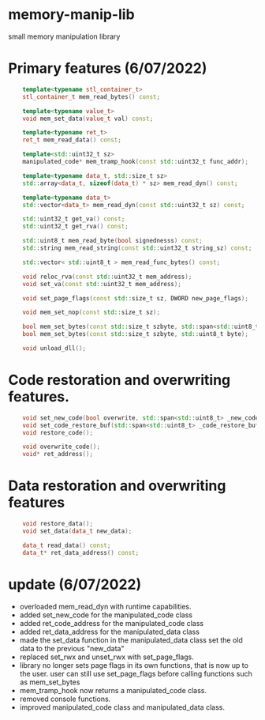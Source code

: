 # memory-manip-lib
small memory manipulation library
# Primary features (6/07/2022)
```cpp
    template<typename stl_container_t>
    stl_container_t mem_read_bytes() const;

    template<typename value_t>
    void mem_set_data(value_t val) const;

    template<typename ret_t>
    ret_t mem_read_data() const;

    template<std::uint32_t sz>
    manipulated_code* mem_tramp_hook(const std::uint32_t func_addr);

    template<typename data_t, std::size_t sz>
    std::array<data_t, sizeof(data_t) * sz> mem_read_dyn() const;

    template<typename data_t>
    std::vector<data_t> mem_read_dyn(const std::uint32_t sz) const;

    std::uint32_t get_va() const;
    std::uint32_t get_rva() const;

    std::uint8_t mem_read_byte(bool signednesss) const;
    std::string mem_read_string(const std::uint32_t string_sz) const;

    std::vector< std::uint8_t > mem_read_func_bytes() const;

    void reloc_rva(const std::uint32_t mem_address);
    void set_va(const std::uint32_t mem_address);

    void set_page_flags(const std::size_t sz, DWORD new_page_flags);

    void mem_set_nop(const std::size_t sz);

    bool mem_set_bytes(const std::size_t szbyte, std::span<std::uint8_t> byte_arr);
    bool mem_set_bytes(const std::size_t szbyte, std::uint8_t byte);

    void unload_dll();
 ```

# Code restoration and overwriting features.
```cpp
	void set_new_code(bool overwrite, std::span<std::uint8_t> _new_code);
	void set_code_restore_buf(std::span<std::uint8_t> _code_restore_buf);
	void restore_code();

	void overwrite_code();
	void* ret_address();


```

# Data restoration and overwriting features

``` cpp
	void restore_data();
	void set_data(data_t new_data);

	data_t read_data() const;
	data_t* ret_data_address() const;
```


# update (6/07/2022)
- overloaded mem_read_dyn with runtime capabilities.
- added set_new_code for the manipulated_code class
- added ret_code_address for the manipulated_code class
- added ret_data_address for the manipulated_data class
- made the set_data function in the manipulated_data class set the old data to the previous "new_data"
- replaced set_rwx and unset_rwx with set_page_flags.
- library no longer sets page flags in its own functions, that is now up to the user. user can still use set_page_flags before calling functions such as mem_set_bytes
- mem_tramp_hook now returns a manipulated_code class.
- removed console functions.
- improved manipulated_code class and manipulated_data class.
